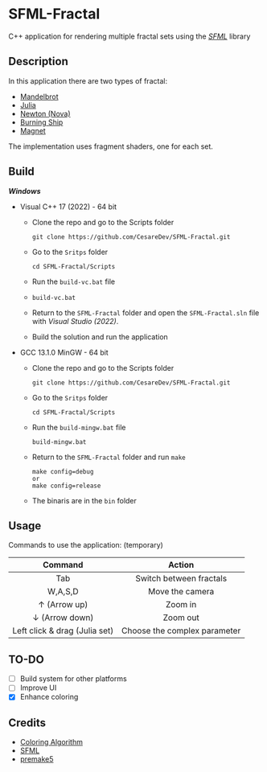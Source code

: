 # SFML-Fractal

C++ application for rendering multiple fractal sets using the [*SFML*](https://www.sfml-dev.org/index.php) library

## Description

In this application there are two types of fractal:

* [Mandelbrot](https://en.wikipedia.org/wiki/Mandelbrot_set)
* [Julia](https://en.wikipedia.org/wiki/Julia_set)
* [Newton (Nova)](https://en.wikipedia.org/wiki/Newton_fractal)
* [Burning Ship](https://it.wikipedia.org/wiki/Burning_ship)
* [Magnet](https://paulbourke.net/fractals/magnet/)

The implementation uses fragment shaders, one for each set.

## Build

***Windows***

- Visual C++ 17 (2022) - 64 bit

    - Clone the repo and go to the Scripts folder

        ```console
        git clone https://github.com/CesareDev/SFML-Fractal.git
    - Go to the `Sritps` folder

        ```console
        cd SFML-Fractal/Scripts
    - Run the `build-vc.bat` file
    - 
        ```console
        build-vc.bat
    - Return to the `SFML-Fractal` folder and open the `SFML-Fractal.sln` file with *Visual Studio (2022)*.
    - Build the solution and run the application

- GCC 13.1.0 MinGW - 64 bit

    - Clone the repo and go to the Scripts folder

        ```console
        git clone https://github.com/CesareDev/SFML-Fractal.git
    - Go to the `Sritps` folder

        ```console
        cd SFML-Fractal/Scripts
    - Run the `build-mingw.bat` file

        ```console
        build-mingw.bat
    - Return to the `SFML-Fractal` folder and run `make`
        ```console
        make config=debug
        or
        make config=release
    - The binaris are in the `bin` folder
## Usage

Commands to use the application: (temporary)

| Command                       | Action                       |
| :---------------------------: | :--------------------------: |
| Tab                           | Switch between fractals      |
| W,A,S,D                       | Move the camera              |
| &uarr; (Arrow up)             | Zoom in                      |
| &darr; (Arrow down)           | Zoom out                     |
| Left click & drag (Julia set) | Choose the complex parameter |

## TO-DO

- [ ] Build system for other platforms
- [ ] Improve UI
- [x] Enhance coloring

## Credits

- [Coloring Algorithm](http://www.csharphelper.com/howtos/howto_mandelbrot_smooth.html)
- [SFML](https://github.com/SFML/SFML)
- [premake5](https://github.com/premake/premake-core)